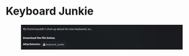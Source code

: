# Keyboard Junkie

<figure><img src="../../../.gitbook/assets/image (5).png" alt=""><figcaption></figcaption></figure>
